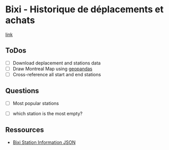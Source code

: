 # Bixi - Historique de déplacements et achats

[link](https://bixi.com/fr/donnees-ouvertes)

## ToDos

- [ ] Download deplacement and stations data
- [ ] Draw Montreal Map using [geopandas](https://towardsdatascience.com/geopandas-101-plot-any-data-with-a-latitude-and-longitude-on-a-map-98e01944b972)
- [ ] Cross-reference all start and end stations

## Questions

- [ ] Most popular stations
- [ ] which station is the most empty?



## Ressources

- [Bixi Station Information JSON](https://gbfs.velobixi.com/gbfs/en/station_information.json)


